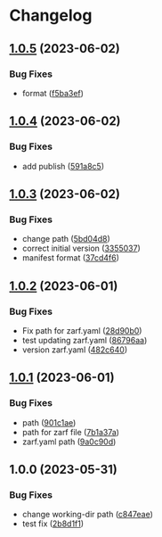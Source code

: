 # Changelog

## [1.0.5](https://github.com/defenseunicorns/uds-common-workflows/compare/v1.0.4...v1.0.5) (2023-06-02)


### Bug Fixes

* format ([f5ba3ef](https://github.com/defenseunicorns/uds-common-workflows/commit/f5ba3ef0abbf6e8e10aac00e220b420359c81db0))

## [1.0.4](https://github.com/defenseunicorns/uds-common-workflows/compare/v1.0.3...v1.0.4) (2023-06-02)


### Bug Fixes

* add publish ([591a8c5](https://github.com/defenseunicorns/uds-common-workflows/commit/591a8c57f9adc3b825b6b597899ca6d34b5bd3d1))

## [1.0.3](https://github.com/defenseunicorns/uds-common-workflows/compare/v1.0.2...v1.0.3) (2023-06-02)


### Bug Fixes

* change path ([5bd04d8](https://github.com/defenseunicorns/uds-common-workflows/commit/5bd04d89741cfe2d146cc7726cc813d9f1098a39))
* correct initial version ([3355037](https://github.com/defenseunicorns/uds-common-workflows/commit/335503706156df778b8cd9efad1b1803e01b3e15))
* manifest format ([37cd4f6](https://github.com/defenseunicorns/uds-common-workflows/commit/37cd4f65e4bf67740489166f57cc4143fa67736a))

## [1.0.2](https://github.com/defenseunicorns/uds-common-workflows/compare/v1.0.1...v1.0.2) (2023-06-01)


### Bug Fixes

* Fix path for zarf.yaml ([28d90b0](https://github.com/defenseunicorns/uds-common-workflows/commit/28d90b054a932fac9cf821ff5f1c91cabf0feebd))
* test updating zarf.yaml ([86796aa](https://github.com/defenseunicorns/uds-common-workflows/commit/86796aaa8cb17cd925ab3087b9e4e23cb22d7101))
* version zarf.yaml ([482c640](https://github.com/defenseunicorns/uds-common-workflows/commit/482c640e33d84aa1f2064fec16a9dc5863be0c03))

## [1.0.1](https://github.com/defenseunicorns/uds-common-workflows/compare/v1.0.0...v1.0.1) (2023-06-01)


### Bug Fixes

* path ([901c1ae](https://github.com/defenseunicorns/uds-common-workflows/commit/901c1ae61d44d31d3facec49249859d36a6830ba))
* path for zarf file ([7b1a37a](https://github.com/defenseunicorns/uds-common-workflows/commit/7b1a37aa2d99216ec5a9de16cec7ddd62896779e))
* zarf.yaml path ([9a0c90d](https://github.com/defenseunicorns/uds-common-workflows/commit/9a0c90daa553a176aec2e523a1a214562381b7a2))

## 1.0.0 (2023-05-31)


### Bug Fixes

* change working-dir path ([c847eae](https://github.com/defenseunicorns/uds-common-workflows/commit/c847eae92269aac7dfa8f8551dccc5fee1dcc6bf))
* test fix ([2b8d1f1](https://github.com/defenseunicorns/uds-common-workflows/commit/2b8d1f1cf376b40e8ecf46f15c4489677f19d309))
